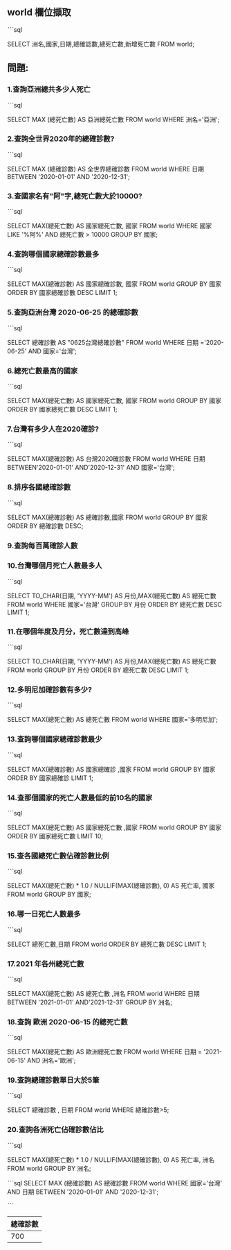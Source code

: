 ## world 欄位擷取
ˋˋˋsql

SELECT 洲名,國家,日期,總確認數,總死亡數,新增死亡數
FROM world;


## 問題:

### 1.查詢亞洲總共多少人死亡
ˋˋˋsql

SELECT MAX (總死亡數) AS 亞洲總死亡數
FROM world
WHERE 洲名='亞洲';


### 2.查詢全世界2020年的總確診數?
ˋˋˋsql

SELECT MAX (總確診數) AS 全世界總確診數
FROM world
WHERE 日期 BETWEEN '2020-01-01'  AND '2020-12-31';


### 3.查國家名有"阿"字,總死亡數大於10000?
ˋˋˋsql

SELECT MAX(總死亡數) AS 國家總死亡數, 國家
FROM world
WHERE 國家 LIKE '%阿%' AND 總死亡數 > 10000
GROUP BY 國家;


### 4.查詢哪個國家總確診數最多
ˋˋˋsql

SELECT MAX(總確診數) AS 國家總確診數, 國家
FROM world
GROUP BY 國家
ORDER BY 國家總確診數 DESC
LIMIT 1;



### 5.查詢亞洲台灣 2020-06-25 的總確診數
ˋˋˋsql

SELECT 總確診數 AS "0625台灣總確診數"
FROM world
WHERE 日期 ='2020-06-25' AND 國家='台灣';


### 6.總死亡數最高的國家
ˋˋˋsql

SELECT MAX(總死亡數) AS 國家總死亡數, 國家
FROM world
GROUP BY 國家
ORDER BY 國家總死亡數 DESC
LIMIT 1;


### 7.台灣有多少人在2020確診?
ˋˋˋsql

SELECT MAX(總確診數) AS 台灣2020確診數
FROM world
WHERE 日期 BETWEEN'2020-01-01' AND'2020-12-31' AND 國家='台灣';



### 8.排序各國總確診數
ˋˋˋsql

SELECT MAX(總確診數) AS 總確診數,國家
FROM world
GROUP BY 國家
ORDER BY 總確診數 DESC;


### 9.查詢每百萬確診人數


### 10.台灣哪個月死亡人數最多人
ˋˋˋsql

SELECT TO_CHAR(日期, 'YYYY-MM') AS 月份,MAX(總死亡數) AS 總死亡數
FROM world
WHERE 國家='台灣'
GROUP BY 月份
ORDER BY 總死亡數 DESC
LIMIT 1;


### 11.在哪個年度及月分，死亡數達到高峰
ˋˋˋsql

SELECT TO_CHAR(日期, 'YYYY-MM') AS 月份,MAX(總死亡數) AS 總死亡數
FROM world
GROUP BY 月份
ORDER BY 總死亡數 DESC
LIMIT 1;


### 12.多明尼加確診數有多少?
ˋˋˋsql

SELECT MAX(總死亡數) AS 總死亡數
FROM world
WHERE 國家='多明尼加';


### 13.查詢哪個國家總確診數最少
ˋˋˋsql

SELECT MAX(總確診數) AS 國家總確診 ,國家
FROM world
GROUP BY 國家
ORDER BY 國家總確診 
LIMIT 1;


### 14.查那個國家的死亡人數最低的前10名的國家
ˋˋˋsql

SELECT MAX(總死亡數) AS 國家總死亡數 ,國家
FROM world
GROUP BY 國家
ORDER BY 國家總死亡數 
LIMIT 10;

### 15.查各國總死亡數佔確診數比例
ˋˋˋsql

SELECT 
  MAX(總死亡數) * 1.0 / NULLIF(MAX(總確診數), 0) AS 死亡率,
  國家
FROM world
GROUP BY 國家;

### 16.哪一日死亡人數最多
ˋˋˋsql

SELECT 總死亡數,日期
FROM world
ORDER BY 總死亡數 DESC
LIMIT 1;


### 17.2021 年各州總死亡數
ˋˋˋsql

SELECT MAX(總死亡數) AS 總死亡數 ,洲名
FROM world
WHERE 日期 BETWEEN '2021-01-01' AND'2021-12-31' 
GROUP BY 洲名;

### 18.查詢 歐洲 2020-06-15 的總死亡數
ˋˋˋsql

SELECT MAX(總死亡數) AS 歐洲總死亡數 
FROM world
WHERE 日期 = '2021-06-15'  AND
洲名='歐洲';

### 19.查詢總確診數單日大於5筆
ˋˋˋsql

SELECT 總確診數 , 日期 
FROM world
WHERE 總確診數>5;

### 20.查詢各洲死亡佔確診數佔比
ˋˋˋsql

SELECT 
  MAX(總死亡數) * 1.0 / NULLIF(MAX(總確診數), 0) AS 死亡率,
  洲名
FROM world
GROUP BY 洲名;


ˋˋˋsql
SELECT MAX (總確診數) AS 總確診數
FROM world
WHERE 國家='台灣' AND 日期 BETWEEN '2020-01-01'  AND '2020-12-31';

ˋˋˋ


| 總確診數 | 
| --- |
| 700 |
